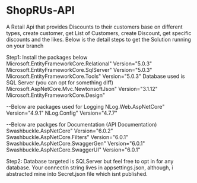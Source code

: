 # ShopRUs-API
A Retail Api that provides Discounts to their customers base on different types, create customer, get List of Customers, create Discount, get specific discounts and the likes.
Below is the detail steps to get the Solution running on your branch 

Step1: Install the packages below 
  Microsoft.EntityFrameworkCore.Relational" Version="5.0.3" 
  Microsoft.EntityFrameworkCore.SqlServer" Version="5.0.3"
  Microsoft.EntityFrameworkCore.Tools" Version="5.0.3" 
  Database used is SQL Server (you can opt for something diff)
  Microsoft.AspNetCore.Mvc.NewtonsoftJson" Version="3.1.12" 
  Microsoft.EntityFrameworkCore.Design"
  
  --Below are packages used for Logging 
  NLog.Web.AspNetCore" Version="4.9.1" 
  NLog.Config" Version="4.7.7"
  
  --Below are packges for Documentation (API Documentation)
  Swashbuckle.AspNetCore" Version="6.0.2" 
  Swashbuckle.AspNetCore.Filters" Version="6.0.1" 
  Swashbuckle.AspNetCore.SwaggerGen" Version="6.0.1" 
  Swashbuckle.AspNetCore.SwaggerUI" Version="6.0.1" 
  
  Step2: Database targeted is SQLServer but feel free to opt in for any database.
  Your connectin string lives in appsettings.json, although,
  i abstracted mine into Secret.json file which isnt published.
  
